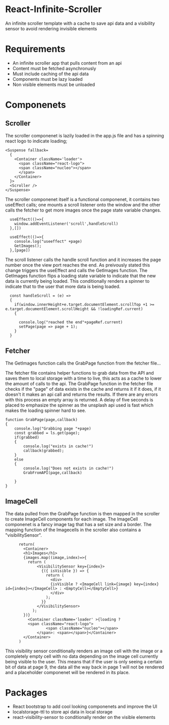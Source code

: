 # React-Infinite-Scroller
An infinite scroller template with a cache to save api data and a visibility sensor to avoid rendering invisible elements

# Requirements
- An infinite scroller app that pulls content from an api
- Content must be fetched asynchronusly 
- Must include caching of the api data
- Components must be lazy loaded
- Non visible elements must be unloaded

# Componenets
## Scroller
The scroller componenet is lazily loaded in the app.js file and has a spinning react logo to indicate loading;

```
<Suspense fallback=
  {	
    <Container className='loader'>	
      <span className="react-logo">
      <span className="nucleo"></span>
      </span>
    </Container>
  }>
  <Scroller />
</Suspense>
```
The scroller componenet itself is a functional componenet, it contains two useEffect calls; one mounts a scroll listener onto the window and the other calls the fetcher to get more images once the page state variable changes.

```
  useEffect(()=>{
    window.addEventListener('scroll',handleScroll)
  },[])

  useEffect(()=>{
    console.log("useeffect" +page)
    GetImages();
  },[page])
```

The scroll listener calls the handle scroll function and it increases the page number once the view port reaches the end. As preivously stated this change triggers the useEffect and calls the GetImages function. The GetImages function flips a loading state variable to indicate that the new data is currently being loaded.
This conditionally renders a spinner to indicate that to the user that more data is being loaded.

```
  const handleScroll = (e) =>
  {
    if(window.innerHeight+e.target.documentElement.scrollTop +1 >= e.target.documentElement.scrollHeight && !loadingRef.current)
    {
      
      console.log("reached the end"+pageRef.current)
      setPage(page => page + 1);
    }
  }
```

## Fetcher
The GetImages function calls the GrabPage function from the fetcher file...

The fetcher file contains helper functions to grab data from the API and saves them to local storage with a time to live, this acts as a cache to lower the amount of calls to the api.
The GrabPage function in the fetcher file checks if the "page" of data exists in the cache and returns it if it does, if it doesn't it makes an api call and returns the results. If there are any errors with this process an empty array is returned.
A delay of five seconds is placed to emphasize the spinner as the unsplash api used is fast which makes the loading spinner hard to see.

```
function GrabPage(page,callback)
{
    console.log("Grabbing page "+page)
    const grabbed = ls.get(page);
    if(grabbed)
    {
        console.log("exists in cache!")
        callback(grabbed);
    }
    else
    {
        console.log("Does not exists in cache!")
        GrabFromAPI(page,callback)

    }
}
```

## ImageCell
The data pulled from the GrabPage function is then mapped in the scroller to create ImageCell components for each image.
The ImageCell componenet is a fancy image tag that has a set size and a border.
The mapping function of the Imagecells in the scroller also contains a "visibilitySensor".

```
      return(
        <Container> 
        <h1>Images</h1>
        {images.map((image,index)=>{
          return (
              <VisibilitySensor key={index}>
                {({ isVisible }) => {
                  return (
                    <div>
                    {isVisible ? <ImageCell link={image} key={index} id={index}></ImageCell> : <EmptyCell></EmptyCell>}
                    </div>
                  );
                }}
              </VisibilitySensor>
            );
        })}
          <Container className='loader' >{loading ?             
          <span className="react-logo">
			      <span className="nucleo"></span>
		      </span>: <span></span>}</Container>
        </Container>
      )
```

This visibility sensor conditionally renders an image cell with the image or a completely empty cell with no data depending on the image cell currently being visible to the user.
This means that if the user is only seeing a certain bit of data at page 9, the data all the way back in page 1 will not be rendered and a placeholder componenet will be rendered in its place.

# Packages
- React bootstrap to add cool looking componenets and improve the UI
- localstorage-ttl to store api data in local storage
- react-visibility-sensor to conditionally render on the visible elements
